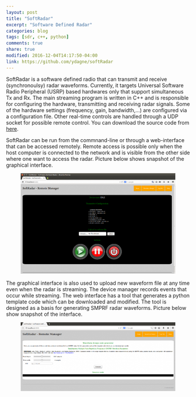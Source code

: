 ```yaml
---
layout: post
title: "SoftRadar"
excerpt: "Software Defined Radar"
categories: blog
tags: [sdr, c++, python]
comments: true
share: true
modified: 2016-12-04T14:17:50-04:00
link: https://github.com/ydagne/softRadar
---
```


SoftRadar is a software defined radio that can transmit and receive (synchronoulsy) radar waveforms. Currently, it targets Universal Software Radio Peripheral (USRP) based hardwares only that support simultaneous Tx and Rx. The main streaming program is written in C++ and is responsible for configuring the hardware, transmitting and receiving radar signals. Some of the hardware settings (frequency, gain, bandwidth,...) are configured via a configuration file. Other real-time controls are handled through a UDP socket for possible remote control. You can download the source code from [here](https://github.com/yDagne/softRadar.git).

SoftRadar can be run from the commnand-line or through a web-interface that can be accessed remotely. Remote access is possible only when the host computer is connected to the network and is visible from the other side where one want to access the radar. Picture below shows snapshot of the graphical interface.


<figure>
	<img src="/images/blog/softRadar1.png" alt="">
</figure>

The graphical interface is also used to upload new waveform file at any time even when the radar is streaming. The device manager records events that occur while streaming. The web interface has a tool that generates a python template code which can be downloaded and modified. The tool is designed as a basis for generating SMPRF radar waveforms. Picture below show snapshot of the interface.


<figure>
	<img src="/images/blog/softRadar2.png" alt="">
</figure>